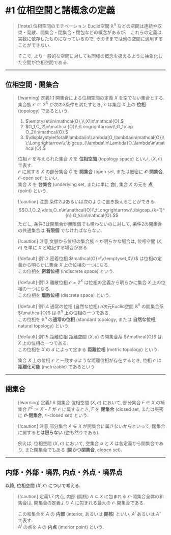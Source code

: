# #1 位相空間と諸概念の定義

> [!note] 位相空間のモチベーション
> Euclid空間 $\mathbb{R}^n$ などの空間は連続や収束・発散、開集合・閉集合・閉包などの概念があるが、
> これらの定義は実数に依存したものになっているので, そのままでは他の空間に適用することができない.  
> 
> そこで, より一般的な空間に対しても同様の概念を扱えるように抽象化した空間が位相空間である.

---

## 位相空間・開集合

> [!warning] 定義1.1 開集合による位相空間の定義
> $X$ を空でない集合とする.
> 集合族 $\mathcal{O}\subset 2^X$ が次の3条件を満たすとき, $\mathcal{O}$ は集合 $X$ 上の **位相** (topology) であるという.
>
> 1. $\emptyset\in\mathcal{O},\\;X\in\mathcal{O}.$
> 1. $O_1,O_2\in\mathcal{O}\\;\Longrightarrow\\;O_1\cap O_2\in\mathcal{O}.$
> 1. $\displaystyle\forall\lambda\in\Lambda[O_\lambda\in\mathcal{O}]\\;\Longrightarrow\\;\bigcup_{\lambda\in\Lambda}O_\lambda\in\mathcal{O}.$
>
> 位相 $\mathcal{O}$ を与えられた集合 $X$  を **位相空間** (topology space) といい, $(X, \mathcal{O})$ で表す.  
> $\mathcal{O}$ に属する $X$ の部分集合 $O$ を **開集合** (open set, または厳密に **$\mathcal{O}$-開集合**, $\mathcal{O}$-open set) といい,  
> 集合 $X$ を **台集合** (underlying set, または単に **台**), 集合 $X$ の元を **点** (point) という.

> [!caution] 注意
> 条件2はあるいは次のように置き換えることができる.
> $$O_1,O_2,\dots,O_n\in\mathcal{O}\\;\Longrightarrow\\;\bigcap_{k=1}^{n} O_k\in\mathcal{O}.$$
> ただし, 条件3は開集合が無限個でも構わないのに対して, 条件2の開集合の共通集合は **有限個** でなければならない.

> [!caution] 注意
> 文脈から位相の集合族 $\mathcal{O}$ が明らかな場合は, 位相空間 $(X,\mathcal{O})$ を単に $X$ と略記する場合がある.


> [!default] 例1.2 密着位相
> $\mathcal{O}=\\{\emptyset,X\\}$ は位相の定義から明らかに集合 $X$ 上の位相の一つになる.  
> この位相を **密着位相** (indiscrete space) という.

> [!default] 例1.3 離散位相
> $\mathcal{O}=2^X$ は位相の定義から明らかに集合 $X$ 上の位相の一つになる.  
> この位相を **離散位相** (discrete space) という.

> [!default] 例1.4 通常の位相 (自然な位相)
> $n$次元Euclid空間 $\mathbb{R}^n$ の開集合系 $\\mathcal{O}$ は $\mathbb{R}^n$ 上の位相の一つである.  
> この位相を $\mathbb{R}^n$ の**通常の位相** (standard topology, または **自然な位相**, natural topology) という.

> [!default] 例1.5 距離位相
> 距離空間 $(X, d)$ の開集合系 $\\mathcal{O}$ は $X$ 上の位相の一つである.  
> この位相を $X$ の $d$ によって定まる **距離位相** (metric topology) という.
>
> 集合 $X$ 上の位相 $\mathcal{O}$ と一致するような距離位相が存在するとき, 位相 $\mathcal{O}$ は **距離化可能** (metrizable) であるという

---

## 閉集合

> [!warning] 定義1.6 閉集合
> 位相空間 $(X, \mathcal{O})$ において, 部分集合 $F\in X$ の補集合 $F^c:=X-F$ が $\mathcal{O}$ に属するとき, 
> $F$ を **閉集合** (closed set, または厳密に **$\mathcal{O}$-閉集合**, $\mathcal{O}$-closed set) という.

> [!caution] 注意
> 部分集合 $A\in X$ が開集合に属さないからといって, 閉集合に属する**とは限らない** (逆も然りである).
> 
> 例えば, 位相空間 $(X, \mathcal{O})$ において, 空集合 $\emptyset$ と $X$ は各定義から開集合であり, また閉集合でもある (**開かつ閉集合**, clopen set).


---

##  内部・外部・境界, 内点・外点・境界点

以降, 位相空間 $(X,\mathcal{O})$ について考える.

> [!caution] 定義1.7 内点, 内部 (開核)
> $A\subset X$ に包まれる $\mathcal{O}$-開集合全体の和集合は,
> 開集合の定義より $A$ に包まれる最大の $\mathcal{O}$-開集合である.
>
> この和集合を $A$ の **内部** (interior, あるいは **開核**) といい, $A^i$ あるいは $A^\circ$で表す.  
> $A^i$ の点を $A$ の **内点** (interior point) という.
